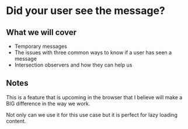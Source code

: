 # Did your user see the message?

## What we will cover

* Temporary messages
* The issues with three common ways to know if a user has seen a message
* Intersection observers and how they can help us

## Notes

This is a feature that is upcoming in the browser that I believe will make a BIG
difference in the way we work.

Not only can we use it for this use case but it is perfect for lazy loading content.
